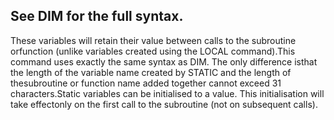 ## See DIM for the full syntax.

These variables will retain their value between calls to the subroutine orfunction (unlike variables created using the LOCAL command).This command uses exactly the same syntax as DIM. The only difference isthat the length of the variable name created by STATIC and the length of thesubroutine or function name added together cannot exceed 31 characters.Static variables can be initialised to a value. This initialisation will take effectonly on the first call to the subroutine (not on subsequent calls).